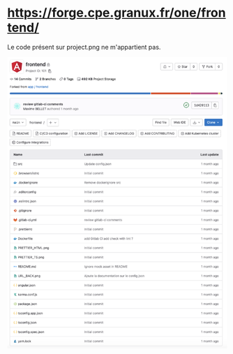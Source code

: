 # https://forge.cpe.granux.fr/one/frontend/

Le code présent sur project.png ne m'appartient pas.


![Image projet Gitlab](./imgs/project.png)